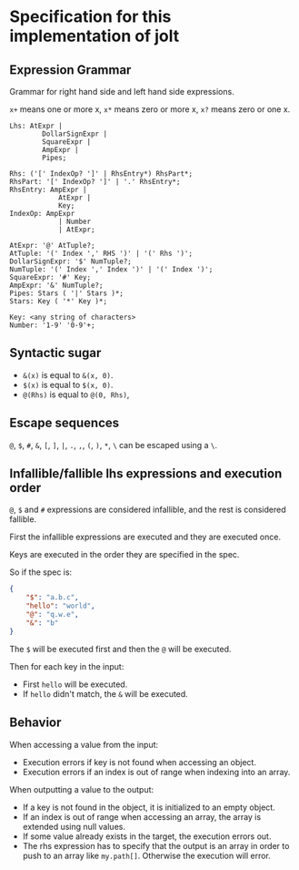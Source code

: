 # Specification for this implementation of jolt

## Expression Grammar

Grammar for right hand side and left hand side expressions.

`x+` means one or more x, `x*` means zero or more x, `x?` means zero or one x.

```
Lhs: AtExpr |
        DollarSignExpr |
        SquareExpr |
        AmpExpr |
        Pipes;

Rhs: ('[' IndexOp? ']' | RhsEntry*) RhsPart*;
RhsPart: '[' IndexOp? ']' | '.' RhsEntry*;
RhsEntry: AmpExpr |
            AtExpr |
            Key;
IndexOp: AmpExpr
            | Number
            | AtExpr;

AtExpr: '@' AtTuple?;
AtTuple: '(' Index ',' RHS ')' | '(' Rhs ')';
DollarSignExpr: '$' NumTuple?;
NumTuple: '(' Index ',' Index ')' | '(' Index ')';
SquareExpr: '#' Key;
AmpExpr: '&' NumTuple?;
Pipes: Stars ( '|' Stars )*;
Stars: Key ( '*' Key )*;

Key: <any string of characters>
Number: '1-9' '0-9'+;
```

## Syntactic sugar

- `&(x)` is equal to `&(x, 0)`.
- `$(x)` is equal to `$(x, 0)`.
- `@(Rhs)` is equal to `@(0, Rhs)`,

## Escape sequences

`@`, `$`, `#`, `&`, `[`, `]`, `|`, `.`, `,`, `(`, `)`, `*`, `\` can be escaped using a `\`.

## Infallible/fallible lhs expressions and execution order

`@`, `$` and `#` expressions are considered infallible, and the rest is considered fallible.

First the infallible expressions are executed and they are executed once.

Keys are executed in the order they are specified in the spec.

So if the spec is:
```json
{
    "$": "a.b.c",
    "hello": "world",
    "@": "q.w.e",
    "&": "b"
}
```
The `$` will be executed first and then the `@` will be executed.

Then for each key in the input:
- First `hello` will be executed.
- If `hello` didn't match, the `&` will be executed.

## Behavior

When accessing a value from the input:
- Execution errors if key is not found when accessing an object.
- Execution errors if an index is out of range when indexing into an array.

When outputting a value to the output:
- If a key is not found in the object, it is initialized to an empty object.
- If an index is out of range when accessing an array, the array is extended using null values.
- If some value already exists in the target, the execution errors out.
- The rhs expression has to specify that the output is an array in order to push to an array like `my.path[]`.
Otherwise the execution will error.
